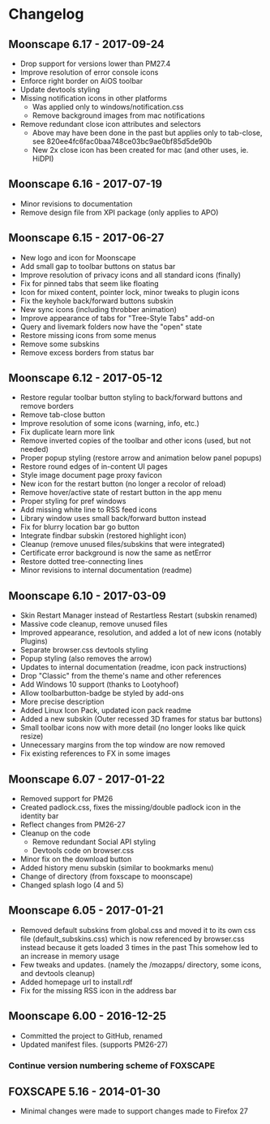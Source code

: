 # Changelog

## Moonscape 6.17 - 2017-09-24
- Drop support for versions lower than PM27.4
- Improve resolution of error console icons
- Enforce right border on AiOS toolbar
- Update devtools styling
- Missing notification icons in other platforms
  - Was applied only to windows/notification.css
  - Remove background images from mac notifications
- Remove redundant close icon attributes and selectors
  - Above may have been done in the past but applies only to tab-close, see 820ee4fc6fac0baa748ce03bc9ae0bf85d5de90b
  - New 2x close icon has been created for mac (and other uses, ie. HiDPI)

## Moonscape 6.16 - 2017-07-19
- Minor revisions to documentation
- Remove design file from XPI package (only applies to APO)

## Moonscape 6.15 - 2017-06-27
- New logo and icon for Moonscape
- Add small gap to toolbar buttons on status bar
- Improve resolution of privacy icons and all standard icons (finally)
- Fix for pinned tabs that seem like floating
- Icon for mixed content, pointer lock, minor tweaks to plugin icons
- Fix the keyhole back/forward buttons subskin
- New sync icons (including throbber animation)
- Improve appearance of tabs for "Tree-Style Tabs" add-on
- Query and livemark folders now have the "open" state
- Restore missing icons from some menus
- Remove some subskins
- Remove excess borders from status bar

## Moonscape 6.12 - 2017-05-12
- Restore regular toolbar button styling to back/forward buttons and remove borders
- Remove tab-close button
- Improve resolution of some icons (warning, info, etc.)
- Fix duplicate learn more link
- Remove inverted copies of the toolbar and other icons (used, but not needed)
- Proper popup styling (restore arrow and animation below panel popups)
- Restore round edges of in-content UI pages
- Style image document page proxy favicon
- New icon for the restart button (no longer a recolor of reload)
- Remove hover/active state of restart button in the app menu
- Proper styling for pref windows
- Add missing white line to RSS feed icons
- Library window uses small back/forward button instead
- Fix for blurry location bar go button
- Integrate findbar subskin (restored highlight icon)
- Cleanup (remove unused files/subskins that were integrated)
- Certificate error background is now the same as netError
- Restore dotted tree-connecting lines
- Minor revisions to internal documentation (readme)
	
## Moonscape 6.10 - 2017-03-09
- Skin Restart Manager instead of Restartless Restart (subskin renamed)
- Massive code cleanup, remove unused files
- Improved appearance, resolution, and added a lot of new icons (notably Plugins)
- Separate browser.css devtools styling
- Popup styling (also removes the arrow)
- Updates to internal documentation (readme, icon pack instructions)
- Drop "Classic" from the theme's name and other references
- Add Windows 10 support (thanks to Lootyhoof)
- Allow toolbarbutton-badge be styled by add-ons
- More precise description
- Added Linux Icon Pack, updated icon pack readme
- Added a new subskin (Outer recessed 3D frames for status bar buttons)
- Small toolbar icons now with more detail (no longer looks like quick resize)
- Unnecessary margins from the top window are now removed
- Fix existing references to FX in some images

## Moonscape 6.07 - 2017-01-22
- Removed support for PM26
- Created padlock.css, fixes the missing/double padlock icon in the identity bar
- Reflect changes from PM26-27
- Cleanup on the code
  - Remove redundant Social API styling
  - Devtools code on browser.css
- Minor fix on the download button
- Added history menu subskin (similar to bookmarks menu)
- Change of directory (from foxscape to moonscape)
- Changed splash logo (4 and 5)

## Moonscape 6.05 - 2017-01-21
- Removed default subskins from global.css and moved it to its own css file (default_subskins.css)
  which is now referenced by browser.css instead because it gets loaded 3 times in the past
  This somehow led to an increase in memory usage
- Few tweaks and updates. (namely the /mozapps/ directory, some icons, and devtools cleanup)
- Added homepage url to install.rdf
- Fix for the missing RSS icon in the address bar

## Moonscape 6.00 - 2016-12-25
- Committed the project to GitHub, renamed
- Updated manifest files. (supports PM26-27)

### Continue version numbering scheme of FOXSCAPE

## FOXSCAPE 5.16 - 2014-01-30
- Minimal changes were made to support changes made to Firefox 27